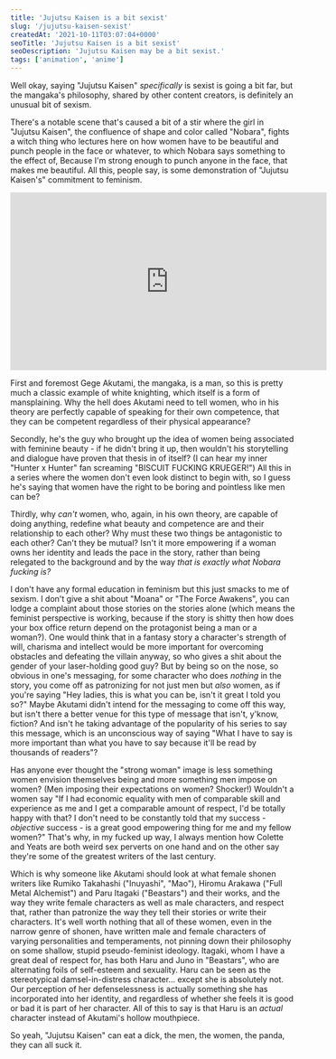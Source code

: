 ```yaml
---
title: 'Jujutsu Kaisen is a bit sexist'
slug: '/jujutsu-kaisen-sexist'
createdAt: '2021-10-11T03:07:04+0000'
seoTitle: 'Jujutsu Kaisen is a bit sexist'
seoDescription: 'Jujutsu Kaisen may be a bit sexist.'
tags: ['animation', 'anime']
---
```


Well okay, saying "Jujutsu Kaisen" _specifically_ is sexist is going a bit far, but the mangaka's philosophy, shared by other content creators, is definitely an unusual bit of sexism.

There's a notable scene that's caused a bit of a stir where the girl in "Jujutsu Kaisen", the confluence of shape and color called "Nobara", fights a witch thing who lectures here on how women have to be beautiful and punch people in the face or whatever, to which Nobara says something to the effect of, Because I'm strong enough to punch anyone in the face, that makes me beautiful. All this, people say, is some demonstration of "Jujutsu Kaisen's" commitment to feminism.

<iframe width="560" height="315" src="https://www.youtube.com/embed/CrOgGawQsOE" title="YouTube video player" frameborder="0" allow="accelerometer; autoplay; clipboard-write; encrypted-media; gyroscope; picture-in-picture" style="display: block; margin: auto" allowfullscreen></iframe>

First and foremost Gege Akutami, the mangaka, is a man, so this is pretty much a classic example of white knighting, which itself is a form of mansplaining. Why the hell does Akutami need to tell women, who in his theory are perfectly capable of speaking for their own competence, that they can be competent regardless of their physical appearance?

Secondly, he's the guy who brought up the idea of women being associated with feminine beauty - if he didn't bring it up, then wouldn't his storytelling and dialogue have proven that thesis in of itself? (I can hear my inner "Hunter x Hunter" fan screaming "BISCUIT FUCKING KRUEGER!") All this in a series where the women don't even look distinct to begin with, so I guess he's saying that women have the right to be boring and pointless like men can be?

Thirdly, why _can't_ women, who, again, in his own theory, are capable of doing anything, redefine what beauty and competence are and their relationship to each other? Why must these two things be antagonistic to each other? Can't they be mutual? Isn't it more empowering if a woman owns her identity and leads the pace in the story, rather than being relegated to the background and by the way _that is exactly what Nobara fucking is?_

I don't have any formal education in feminism but this just smacks to me of sexism. I don't give a shit about "Moana" or "The Force Awakens", you can lodge a complaint about those stories on the stories alone (which means the feminist perspective is working, because if the story is shitty then how does your box office return depend on the protagonist being a man or a woman?). One would think that in a fantasy story a character's strength of will, charisma and intellect would be more important for overcoming obstacles and defeating the villain anyway, so who gives a shit about the gender of your laser-holding good guy? But by being so on the nose, so obvious in one's messaging, for some character who does _nothing_ in the story, you come off as patronizing for not just men but _also_ women, as if you're saying "Hey ladies, this is what you can be, isn't it great I told you so?" Maybe Akutami didn't intend for the messaging to come off this way, but isn't there a better venue for this type of message that isn't, y'know, fiction? And isn't he taking advantage of the popularity of his series to say this message, which is an unconscious way of saying "What I have to say is more important than what you have to say because it'll be read by thousands of readers"?

Has anyone ever thought the "strong woman" image is less something women envision themselves being and more something men impose on women? (Men imposing their expectations on women? Shocker!) Wouldn't a women say "If I had economic equality with men of comparable skill and experience as me and I get a comparable amount of respect, I'd be totally happy with that? I don't need to be constantly told that my success - _objective_ success - is a great good empowering thing for me and my fellow women?" That's why, in my fucked up way, I always mention how Colette and Yeats are both weird sex perverts on one hand and on the other say they're some of the greatest writers of the last century.

Which is why someone like Akutami should look at what female shonen writers like Rumiko Takahashi ("Inuyashi", "Mao"), Hiromu Arakawa ("Full Metal Alchemist") and Paru Itagaki ("Beastars") and their works, and the way they write female characters as well as male characters, and respect that, rather than patronize the way they tell their stories or write their characters. It's well worth nothing that all of these women, even in the narrow genre of shonen, have written male and female characters of varying personalities and temperaments, not pinning down their philosophy on some shallow, stupid pseudo-feminist ideology. Itagaki, whom I have a great deal of respect for, has both Haru and Juno in "Beastars", who are alternating foils of self-esteem and sexuality. Haru can be seen as the stereotypical damsel-in-distress character... except she is absolutely not. Our perception of her defenselessness is actually something she has incorporated into her identity, and regardless of whether she feels it is good or bad it is part of her character. All of this to say is that Haru is an _actual_ character instead of Akutami's hollow mouthpiece.

So yeah, "Jujutsu Kaisen" can eat a dick, the men, the women, the panda, they can all suck it.
